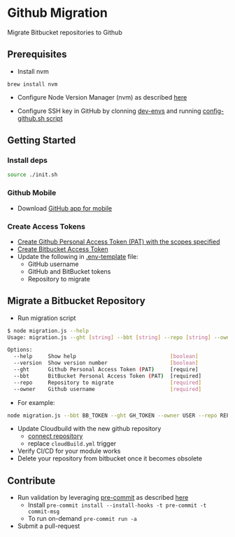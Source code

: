 # Github Migration

Migrate Bitbucket repositories to Github

## Prerequisites

- Install nvm

```shell
brew install nvm
```

- Configure Node Version Manager (nvm) as described [here](https://github.com/AI21Labs/dev-envs/blob/master/docs/nodejs-dev.md#configure-version-manager)

- Configure SSH key in GitHub by clonning [dev-envs](https://github.com/AI21Labs/dev-envs) and running
[config-github.sh script](https://github.com/AI21Labs/dev-envs#github)

## Getting Started

### Install deps

```bash
source ./init.sh
```

### Github Mobile

- Download [GitHub app for mobile](https://github.com/mobile)

### Create Access Tokens

- [Create Github Personal Access Token (PAT) with the scopes specified](https://docs.github.com/en/early-access/enterprise-importer/preparing-to-migrate-with-github-enterprise-importer/managing-access-for-github-enterprise-importer#creating-a-personal-access-token-for-github-enterprise-importer)
- [Create Bitbucket Access Token](https://confluence.atlassian.com/bitbucketserver072/personal-access-tokens-1005335924.html#:~:text=To%20generate%20a%20personal%20access,the%20users%20personal%20tokens%20page.&text=Use%20permissions%20to%20get%20the%20correct%20access%20for%20different%20users.)
- Update the following in [.env-template](./.env-template) file:
  - GitHub username
  - GitHub and BitBucket tokens
  - Repository to migrate

## Migrate a Bitbucket Repository

- Run migration script

```bash
$ node migration.js --help
Usage: migration.js --ght [string] --bbt [string] --repo [string] --owner [string]

Options:
  --help     Show help                              [boolean]
  --version  Show version number                    [boolean]
  --ght      Github Personal Access Token (PAT)     [require]
  --bbt      BitBucket Personal Access Token (PAT)  [required]
  --repo     Repository to migrate                  [required]
  --owner    Github username                        [required]
```
  - For example:

  ```bash
  node migration.js --bbt BB_TOKEN --ght GH_TOKEN --owner USER --repo REPO_NAME
  ```

- Update Cloudbuild with the new github repository
  - [connect repository](https://console.cloud.google.com/cloud-build/triggers;region=global?project=publishing-337912)
  - replace `cloudBuild.yml` trigger
- Verify CI/CD for your module works
- Delete your repository from bitbucket once it becomes obsolete

## Contribute

- Run validation by leveraging [pre-commit](https://pre-commit.com) as described [here](https://github.com/present-simple/template)
  - Install `pre-commit install --install-hooks -t pre-commit -t commit-msg`
  - To run on-demand `pre-commit run -a`
- Submit a pull-request
